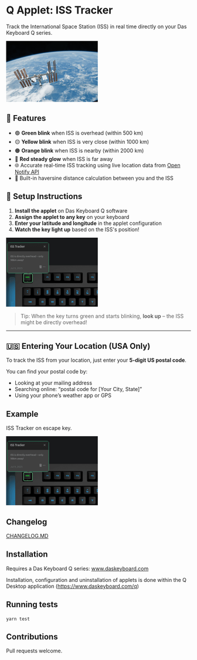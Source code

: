 # Q Applet: ISS Tracker

Track the International Space Station (ISS) in real time directly on your Das Keyboard Q series.

![International Space Station](assets/iss.png "International Space Station")

## 🚀 Features

- 🟢 **Green blink** when ISS is overhead (within 500 km)
- 🟡 **Yellow blink** when ISS is very close (within 1000 km)
- 🟠 **Orange blink** when ISS is nearby (within 2000 km)
- 🔴 **Red steady glow** when ISS is far away
- 🌐 Accurate real-time ISS tracking using live location data from [Open Notify API](http://api.open-notify.org/iss-now.json)
- 🧠 Built-in haversine distance calculation between you and the ISS

## 🧭 Setup Instructions

1. **Install the applet** on Das Keyboard Q software
2. **Assign the applet to any key** on your keyboard
3. **Enter your latitude and longitude** in the applet configuration
4. **Watch the key light up** based on the ISS's position!

![ISS Tracker on a Das Keyboard Q](assets/image.png "Q ISS Tracker")

> Tip: When the key turns green and starts blinking, **look up** – the ISS might be directly overhead!

---

## 🇺🇸 Entering Your Location (USA Only)

To track the ISS from your location, just enter your **5-digit US postal code**.

You can find your postal code by:

- Looking at your mailing address
- Searching online: “postal code for [Your City, State]”
- Using your phone’s weather app or GPS

## Example

ISS Tracker on escape key.

![ISS Tracker on a Das Keyboard Q](assets/image.png "Q ISS Tracker")

## Changelog

[CHANGELOG.MD](CHANGELOG.md)

## Installation

Requires a Das Keyboard Q series: www.daskeyboard.com

Installation, configuration and uninstallation of applets is done within
the Q Desktop application (<https://www.daskeyboard.com/q>)

## Running tests

    yarn test

## Contributions

Pull requests welcome.
